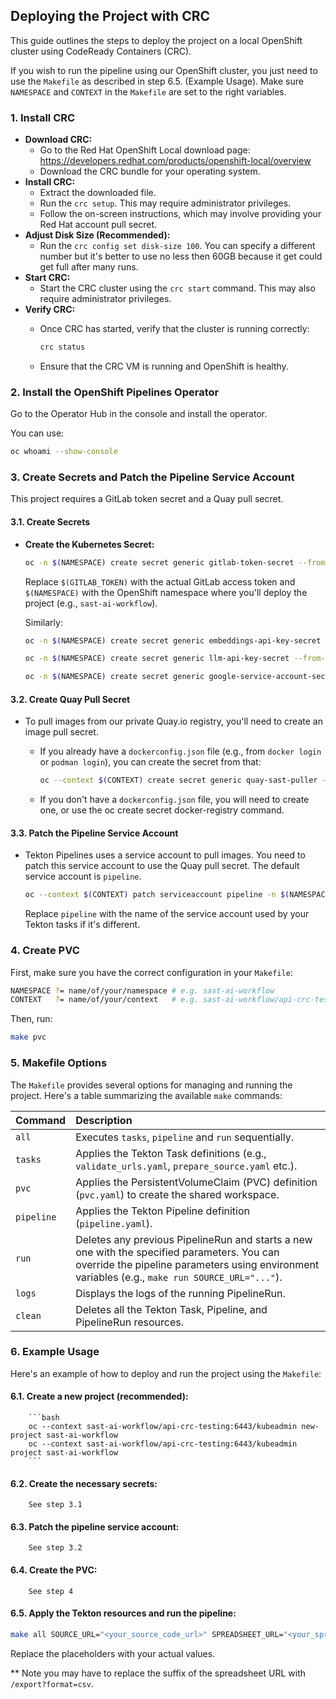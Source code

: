 ## Deploying the Project with CRC

This guide outlines the steps to deploy the project on a local OpenShift cluster using CodeReady Containers (CRC).

If you wish to run the pipeline using our OpenShift cluster, you just need to use the `Makefile` as described in step 6.5. (Example Usage). Make sure `NAMESPACE` and `CONTEXT` in the `Makefile` are set to the right variables.

### 1. Install CRC

   * **Download CRC:**
        * Go to the Red Hat OpenShift Local download page: https://developers.redhat.com/products/openshift-local/overview
        * Download the CRC bundle for your operating system.
   * **Install CRC:**
        * Extract the downloaded file.
        * Run the `crc setup`. This may require administrator privileges.
        * Follow the on-screen instructions, which may involve providing your Red Hat account pull secret.
   * **Adjust Disk Size (Recommended):**
        * Run the `crc config set disk-size 100`. You can specify a different number but it's better to use no less then 60GB because it get could get full after many runs.
   * **Start CRC:**
        * Start the CRC cluster using the `crc start` command. This may also require administrator privileges.
   * **Verify CRC:**
        * Once CRC has started, verify that the cluster is running correctly:

            ```bash
            crc status
            ```

        * Ensure that the CRC VM is running and OpenShift is healthy.

### 2. Install the OpenShift Pipelines Operator

Go to the Operator Hub in the console and install the operator.

You can use:

```bash
oc whoami --show-console
```
     

### 3. Create Secrets and Patch the Pipeline Service Account

   This project requires a GitLab token secret and a Quay pull secret.

   #### 3.1. Create Secrets
   * **Create the Kubernetes Secret:**

        ```bash
        oc -n $(NAMESPACE) create secret generic gitlab-token-secret --from-literal=gitlab_token="$(GITLAB_TOKEN)"
        ```

        Replace `$(GITLAB_TOKEN)` with the actual GitLab access token and `$(NAMESPACE)` with the OpenShift namespace where you'll deploy the project (e.g., `sast-ai-workflow`).

        Similarly:

        ```bash
        oc -n $(NAMESPACE) create secret generic embeddings-api-key-secret --from-literal=api_key="$(EMBEDDINGS_API_KEY)"
        ```

        ```bash
        oc -n $(NAMESPACE) create secret generic llm-api-key-secret --from-literal=api_key="$(LLM_API_KEY)"
        ```

        ```bash
        oc -n $(NAMESPACE) create secret generic google-service-account-secret --from-file=service_account.json=/path/to/google/service/account/secret.json
        ```

   #### 3.2. Create Quay Pull Secret

   * To pull images from our private Quay.io registry, you'll need to create an image pull secret.
        * If you already have a `dockerconfig.json` file (e.g., from `docker login` or `podman login`), you can create the secret from that:

            ```bash
            oc --context $(CONTEXT) create secret generic quay-sast-puller --from-file=.dockerconfigjson=$XDG_RUNTIME_DIR/containers/auth.json --type=kubernetes.io/dockerconfigjson -n $(NAMESPACE)
            ```

        * If you don't have a `dockerconfig.json` file, you will need to create one, or use the oc create secret docker-registry command.
   #### 3.3. Patch the Pipeline Service Account

   * Tekton Pipelines uses a service account to pull images. You need to patch this service account to use the Quay pull secret. The default service account is `pipeline`.

        ```bash
        oc --context $(CONTEXT) patch serviceaccount pipeline -n $(NAMESPACE) -p '{"imagePullSecrets": [{"name": "quay-sast-puller"}]}'
        ```

        Replace `pipeline` with the name of the service account used by your Tekton tasks if it's different.

### 4. Create PVC

   First, make sure you have the correct configuration in your `Makefile`:

```bash
NAMESPACE ?= name/of/your/namespace # e.g. sast-ai-workflow
CONTEXT   ?= name/of/your/context   # e.g. sast-ai-workflow/api-crc-testing:6443/kubeadmin
```

   Then, run:

```bash
make pvc
```

### 5. Makefile Options

   The `Makefile` provides several options for managing and running the project. Here's a table summarizing the available `make` commands:

   | Command       | Description                                                                                                                                                                                                                                                                                                                                                                                                                                                                                                                                                                                                                                                                                                                                                                                   |
   | :------------ | :------------------------------------------------------------------------------------------------------------------------------------------------------------------------------------------------------------------------------------------------------------------------------------------------------------------------------------------------------------------------------------------------------------------------------------------------------------------------------------------------------------------------------------------------------------------------------------------------------------------------------------------------------------------------------------------------------------------------------------------------------------------------------------------ |
   | `all`         | Executes `tasks`, `pipeline` and `run` sequentially.                                                                                                                                                                                                                                                                                                                                                                                                                                                                                                                                                                                                                                                                                                                               |
   | `tasks`       | Applies the Tekton Task definitions (e.g., `validate_urls.yaml`, `prepare_source.yaml` etc.).                                                                                                                                                                                                                                                                                                                                                                                                                                                                                                                                                                                                                                                                                                    |
   | `pvc`         | Applies the PersistentVolumeClaim (PVC) definition (`pvc.yaml`) to create the shared workspace.                                                                                                                                                                                                                                                                                                                                                                                                                                                                                                                                                                                                                                                                                              |
   | `pipeline`    | Applies the Tekton Pipeline definition (`pipeline.yaml`).                                                                                                                                                                                                                                                                                                                                                                                                                                                                                                                                                                                                                                                                                                                                   |
   | `run`         | Deletes any previous PipelineRun and starts a new one with the specified parameters. You can override the pipeline parameters using environment variables (e.g., `make run SOURCE_URL="..."`).                                                                                                                                                                                                                                                                                                                                                                                                                                                                                                                                                                                            |
   | `logs`        | Displays the logs of the running PipelineRun.                                                                                                                                                                                                                                                                                                                                                                                                                                                                                                                                                                                                                                                                                                                                              |
   | `clean`       | Deletes all the Tekton Task, Pipeline, and PipelineRun resources.                                                                                                                                                                                                                                                                                                                                                                                                                                                                                                                                                                                                                                                                                                                           |

### 6. Example Usage

   Here's an example of how to deploy and run the project using the `Makefile`:

   #### 6.1.  **Create a new project (recommended):**

        ```bash
        oc --context sast-ai-workflow/api-crc-testing:6443/kubeadmin new-project sast-ai-workflow
        oc --context sast-ai-workflow/api-crc-testing:6443/kubeadmin project sast-ai-workflow
        ```

   #### 6.2.  **Create the necessary secrets:**

        See step 3.1

   #### 6.3.  **Patch the pipeline service account:**

        See step 3.2

   #### 6.4.  **Create the PVC:**

        See step 4

   #### 6.5.  **Apply the Tekton resources and run the pipeline:**

```bash
make all SOURCE_URL="<your_source_code_url>" SPREADSHEET_URL="<your_spreadsheet_url>"** FALSE_POSITIVES_URL="<your_false_positives_url>" LLM_URL="<your_llm_url>" LLM_MODEL_NAME="<your_llm_model_name>" EMBEDDINGS_LLM_URL="<your_embeddings_llm_url>" EMBEDDINGS_LLM_MODEL_NAME="<your_embeddings_llm_model_name>" PROJECT_NAME="<your_project_name>" PROJECT_VERSION="<your_project_version>" INPUT_REPORT_FILE_PATH="<your_spreadsheet_url>"  AGGREGATE_RESULTS_G_SHEET="https://docs.google.com/spreadsheets/d/1B71aAzMlFIZihQOiObXXyfzLV04lqEHriT1bYZMQrtQ/edit?usp=sharing"
```

Replace the placeholders with your actual values.

** Note you may have to replace the suffix of the spreadsheet URL with `/export?format=csv`.
